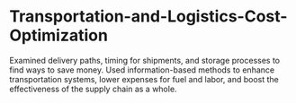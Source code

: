 # Transportation-and-Logistics-Cost-Optimization
Examined delivery paths, timing for shipments, and storage processes to find ways to save money. Used information-based methods to enhance transportation systems, lower expenses for fuel and labor, and boost the effectiveness of the supply chain as a whole.
